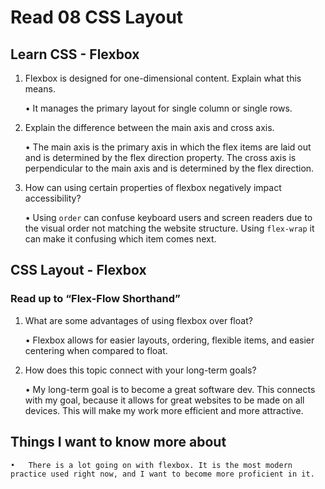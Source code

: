 # Read 08 CSS Layout

## Learn CSS - Flexbox

1.	Flexbox is designed for one-dimensional content. Explain what this means.

    •	It manages the primary layout for single column or single rows.

2.	Explain the difference between the main axis and cross axis.

    •	The main axis is the primary axis in which the flex items are laid out and is determined by the flex direction property. The cross axis is perpendicular to the main axis and is determined by the flex direction.

3.	How can using certain properties of flexbox negatively impact accessibility?

    •	Using <code>order</code> can confuse keyboard users and screen readers due to the visual order not matching the website structure. Using <code>flex-wrap</code> it can make it confusing which item comes next.

## CSS Layout - Flexbox

### Read up to “Flex-Flow Shorthand”

1.	What are some advantages of using flexbox over float?

    •	Flexbox allows for easier layouts, ordering, flexible items, and easier centering when compared to float.

2.	How does this topic connect with your long-term goals?

    •	My long-term goal is to become a great software dev. This connects with my goal, because it allows for great websites to be made on all devices. This will make my work more efficient and more attractive.

## Things I want to know more about

    •	There is a lot going on with flexbox. It is the most modern practice used right now, and I want to become more proficient in it.